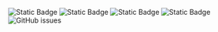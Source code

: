 ![Static Badge](https://img.shields.io/badge/blacklists-61-000000) ![Static Badge](https://img.shields.io/badge/blacklisted-2934215-cc0000) ![Static Badge](https://img.shields.io/badge/whitelisted-2250-00CC00) ![Static Badge](https://img.shields.io/badge/streaming_blacklist-28107-000000) ![GitHub issues](https://img.shields.io/github/issues/fabriziosalmi/blacklists)
